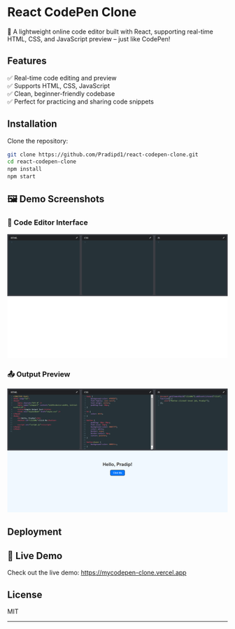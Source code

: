 # React CodePen Clone

🚀 A lightweight online code editor built with React, supporting real-time HTML, CSS, and JavaScript preview – just like CodePen!

## Features

✅ Real-time code editing and preview  
✅ Supports HTML, CSS, JavaScript  
✅ Clean, beginner-friendly codebase  
✅ Perfect for practicing and sharing code snippets

## Installation

Clone the repository:

```bash
git clone https://github.com/Pradipd1/react-codepen-clone.git
cd react-codepen-clone
npm install
npm start
```
## 🖼️ Demo Screenshots

### 📝 Code Editor Interface
![Editor Demo](./screenshots/editor_demo.png)

### 📤 Output Preview
![Output Demo](./screenshots/output_demo.png)


## Deployment

## 🚀 Live Demo

Check out the live demo: https://mycodepen-clone.vercel.app


## License

MIT

---


